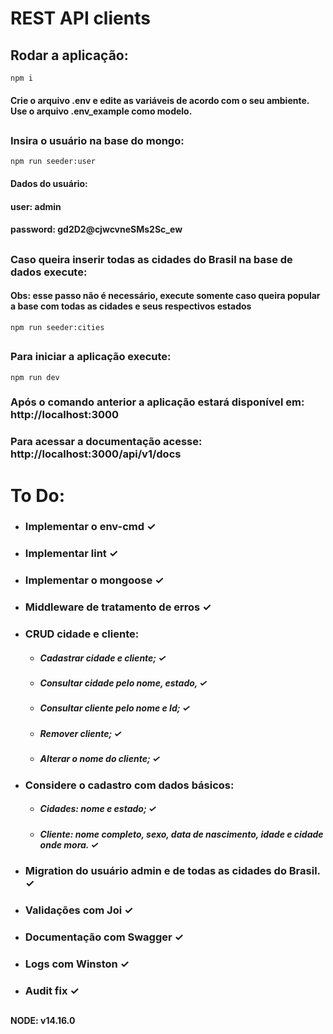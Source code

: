 # REST API clients

## Rodar a aplicação: 

`npm i`

#### Crie o arquivo .env e edite as variáveis de acordo com o seu ambiente. Use o arquivo .env_example como modelo.

##

### Insira o usuário na base do mongo: 

`npm run seeder:user`

#### Dados do usuário:
#### user: admin
#### password: gd2D2@cjwcvneSMs2Sc_ew

##

### Caso queira inserir todas as cidades do Brasil na base de dados execute:

#### Obs: esse passo não é necessário, execute somente caso queira popular a base com todas as cidades e seus respectivos estados

`npm run seeder:cities`

##

### Para iniciar a aplicação execute:

`npm run dev`

### Após o comando anterior a aplicação estará disponível em: http://localhost:3000

### Para acessar a documentação acesse: http://localhost:3000/api/v1/docs

##

# To Do:
- ### Implementar o env-cmd ✓
- ### Implementar lint ✓
- ### Implementar o mongoose ✓
- ### Middleware de tratamento de erros ✓
- ### CRUD cidade e cliente: 
  - ##### Cadastrar cidade e cliente; ✓
  - ##### Consultar cidade pelo nome, estado, ✓
  - ##### Consultar cliente pelo nome e Id; ✓
  - ##### Remover cliente; ✓
  - ##### Alterar o nome do cliente; ✓
- ### Considere o cadastro com dados básicos:
  - ##### Cidades: nome e estado; ✓
  - ##### Cliente: nome completo, sexo, data de nascimento, idade e cidade onde mora. ✓
- ### Migration do usuário admin e de todas as cidades do Brasil. ✓
- ### Validações com Joi ✓
- ### Documentação com Swagger ✓
- ### Logs com Winston ✓
- ### Audit fix ✓

##

**NODE: v14.16.0**
